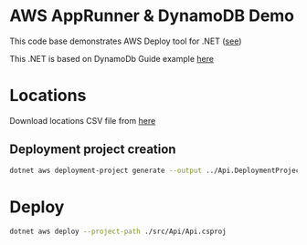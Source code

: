 # AWS AppRunner & DynamoDB Demo

This code base demonstrates AWS Deploy tool for .NET ([see](https://aws.github.io/aws-dotnet-deploy/))

This .NET is based on DynamoDb Guide example [here](https://www.dynamodbguide.com/hierarchical-data)

# Locations 

Download locations CSV file from [here](https://www.kaggle.com/datasets/starbucks/store-location)


## Deployment project creation

```bash 
dotnet aws deployment-project generate --output ../Api.DeploymentProject --project-display-name "ASP.NET Core app with DynamoDB"
```

# Deploy 

```bash
dotnet aws deploy --project-path ./src/Api/Api.csproj
```
